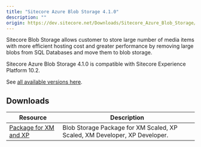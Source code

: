 ```yaml
---
title: "Sitecore Azure Blob Storage 4.1.0"
description: ""
origin: https://dev.sitecore.net/Downloads/Sitecore_Azure_Blob_Storage/1x/Sitecore_Azure_Blob_Storage_410.aspx
---
```


Sitecore Blob Storage allows customer to store large number of media items with more efficient hosting cost and greater performance by removing large blobs from SQL Databases and move them to blob storage.

Sitecore Azure Blob Storage 4.1.0 is compatible with Sitecore Experience Platform 10.2.

See [all available versions here](/downloads/Sitecore_Azure_Blob_Storage).

## Downloads

 | Resource | Description |
 | --- | --- |
 | [Package for XM and XP](https://scdp.blob.core.windows.net/downloads/Sitecore%20Azure%20Blob%20Storage/1x/Sitecore%20Azure%20Blob%20Storage%20410/Secure/Sitecore.BlobStorageProvider%204.1.0%20rev.%2000665.scwdp.zip) | Blob Storage Package for XM Scaled, XP Scaled, XM Developer, XP Developer. |